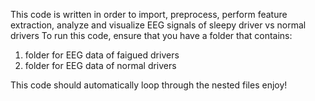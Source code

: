 This code is written in order to import, preprocess, perform feature extraction, analyze and visualize EEG signals of sleepy driver vs normal drivers
To run this code, ensure that you have a folder that contains: 
   1) folder for EEG data of faigued drivers
   2) folder for EEG data of normal drivers

This code should automatically loop through the nested files
enjoy!
